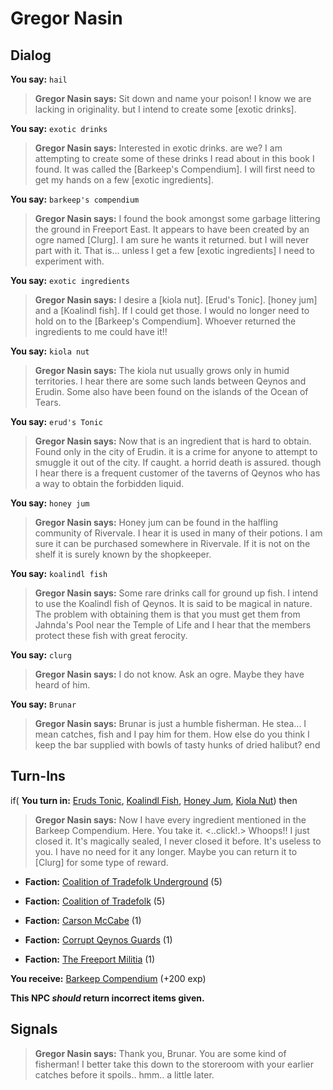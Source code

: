 # Gregor Nasin
## Dialog

**You say:** `hail`



>**Gregor Nasin says:** Sit down and name your poison!  I know we are lacking in originality. but I intend to create some [exotic drinks].

**You say:** `exotic drinks`



>**Gregor Nasin says:** Interested in exotic drinks. are we?  I am attempting to create some of these drinks I read about in this book I found. It was called the [Barkeep's Compendium].  I will first need to get my hands on a few [exotic ingredients].

**You say:** `barkeep's compendium`



>**Gregor Nasin says:** I found the book amongst some garbage littering the ground in Freeport East.  It appears to have been created by an ogre named [Clurg].  I am sure he wants it returned. but I will never part with it.  That is... unless I get a few [exotic ingredients] I need to experiment with.

**You say:** `exotic ingredients`



>**Gregor Nasin says:** I desire a [kiola nut]. [Erud's Tonic]. [honey jum] and a [Koalindl fish].  If I could get those. I would no longer need to hold on to the [Barkeep's Compendium].  Whoever returned the ingredients to me could have it!!

**You say:** `kiola nut`



>**Gregor Nasin says:** The kiola nut usually grows only in humid territories.  I hear there are some such lands between Qeynos and Erudin.  Some also have been found on the islands of the Ocean of Tears.

**You say:** `erud's Tonic`



>**Gregor Nasin says:** Now that is an ingredient that is hard to obtain.  Found only in the city of Erudin. it is a crime for anyone to attempt to smuggle it out of the city.  If caught. a horrid death is assured. though I hear there is a frequent customer of the taverns of Qeynos who has a way to obtain the forbidden liquid.

**You say:** `honey jum`



>**Gregor Nasin says:** Honey jum can be found in the halfling community of Rivervale.  I hear it is used in many of their potions.  I am sure it can be purchased somewhere in Rivervale.  If it is not on the shelf it is surely known by the shopkeeper.

**You say:** `koalindl fish`



>**Gregor Nasin says:** Some rare drinks call for ground up fish. I intend to use the Koalindl fish of Qeynos.  It is said to be magical in nature.  The problem with obtaining them is that you must get them from Jahnda's Pool near the Temple of Life and I hear that the members protect these fish with great ferocity.

**You say:** `clurg`



>**Gregor Nasin says:** I do not know. Ask an ogre. Maybe they have heard of him.

**You say:** `Brunar`



>**Gregor Nasin says:** Brunar is just a humble fisherman. He stea... I mean catches, fish and I pay him for them. How else do you think I keep the bar supplied with bowls of tasty hunks of dried halibut?
end

## Turn-Ins






if( **You turn in:** [Eruds Tonic](/item/13118), [Koalindl Fish](/item/13383), [Honey Jum](/item/13952), [Kiola Nut](/item/13340)) then


>**Gregor Nasin says:** Now I have every ingredient mentioned in the Barkeep Compendium. Here. You take it. <..click!.> Whoops!! I just closed it. It's magically sealed, I never closed it before. It's useless to you. I have no need for it any longer. Maybe you can return it to [Clurg] for some type of reward.





* __Faction:__ [Coalition of Tradefolk Underground](/faction/336) (5)


* __Faction:__ [Coalition of Tradefolk](/faction/229) (5)


* __Faction:__ [Carson McCabe](/faction/329) (1)


* __Faction:__ [Corrupt Qeynos Guards](/faction/230) (1)


* __Faction:__ [The Freeport Militia](/faction/330) (1)


 **You receive:**  [Barkeep Compendium](/item/13379) (+200 exp)

**This NPC *should* return incorrect items given.**

## Signals

>**Gregor Nasin says:** Thank you, Brunar. You are some kind of fisherman! I better take this down to the storeroom with your earlier catches before it spoils.. hmm.. a little later.

